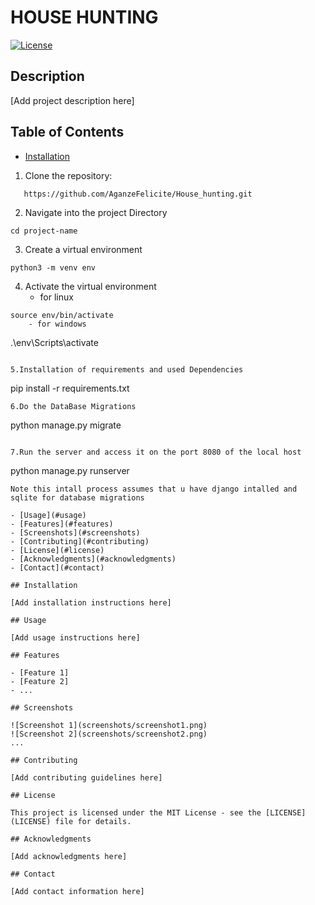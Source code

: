 # HOUSE HUNTING 

[![License](https://img.shields.io/badge/license-MIT-blue.svg)](LICENSE)

## Description

[Add project description here]

## Table of Contents

- [Installation](#installation)
1. Clone the repository:

 ```
	https://github.com/AganzeFelicite/House_hunting.git
```

2. Navigate into the project Directory
```
cd project-name
```
3. Create a virtual environment

```
python3 -m venv env
```
4. Activate the virtual environment
	- for linux
```
source env/bin/activate
	- for windows
```
.\env\Scripts\activate
```

5.Installation of requirements and used Dependencies

```
pip install -r requirements.txt
```
6.Do the DataBase Migrations

```
python manage.py migrate
```

7.Run the server and access it on the port 8080 of the local host
```
python manage.py runserver
```
Note this intall process assumes that u have django intalled and sqlite for database migrations

- [Usage](#usage)
- [Features](#features)
- [Screenshots](#screenshots)
- [Contributing](#contributing)
- [License](#license)
- [Acknowledgments](#acknowledgments)
- [Contact](#contact)

## Installation

[Add installation instructions here]

## Usage

[Add usage instructions here]

## Features

- [Feature 1]
- [Feature 2]
- ...

## Screenshots

![Screenshot 1](screenshots/screenshot1.png)
![Screenshot 2](screenshots/screenshot2.png)
...

## Contributing

[Add contributing guidelines here]

## License

This project is licensed under the MIT License - see the [LICENSE](LICENSE) file for details.

## Acknowledgments

[Add acknowledgments here]

## Contact

[Add contact information here]

